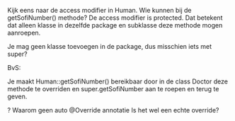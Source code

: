 Kijk eens naar de access modifier in Human. Wie kunnen bij de getSofiNumber() methode?
De access modifier is protected. Dat betekent dat alleen klasse in dezelfde package en subklasse deze
methode mogen aanroepen.

Je mag geen klasse toevoegen in de package, dus misschien iets met super?


BvS:

Je maakt Human::getSofiNumber() bereikbaar door in de class Doctor deze methode te overriden en super.getSofiNumber
aan te roepen en terug te geven.

? Waarom geen auto @Override annotatie Is het wel een echte override?